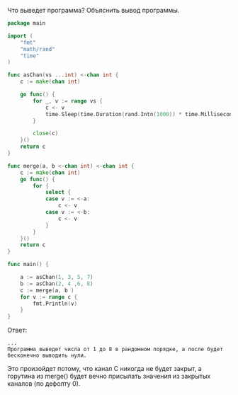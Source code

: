 Что выведет программа? Объяснить вывод программы.

```go
package main

import (
	"fmt"
	"math/rand"
	"time"
)

func asChan(vs ...int) <-chan int {
	c := make(chan int)

	go func() {
		for _, v := range vs {
			c <- v
			time.Sleep(time.Duration(rand.Intn(1000)) * time.Millisecond)
		}

		close(c)
	}()
	return c
}

func merge(a, b <-chan int) <-chan int {
	c := make(chan int)
	go func() {
		for {
			select {
			case v := <-a:
				c <- v
			case v := <-b:
				c <- v
			}
		}
	}()
	return c
}

func main() {

	a := asChan(1, 3, 5, 7)
	b := asChan(2, 4 ,6, 8)
	c := merge(a, b )
	for v := range c {
		fmt.Println(v)
	}
}
```

Ответ:
```
...
Программа выведет числа от 1 до 8 в рандомном порядке, а после будет бесконечно выводить нули.
```
Это произойдет потому, что канал С никогда не будет закрыт, а горутина из merge() будет вечно присылать значения из закрытых каналов (по дефолту 0).